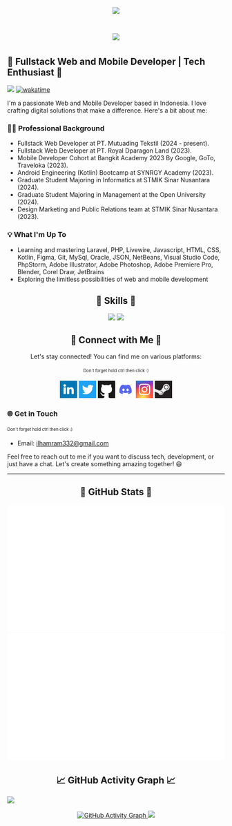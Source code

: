 <!--- # Hi, I'm Ilham Ramadhan! 👋 -->

<h1 align="center">
    <p>
        <img align="center" src="https://user-images.githubusercontent.com/74038190/225813708-98b745f2-7d22-48cf-9150-083f1b00d6c9.gif" width="500">
    </p>
    <p>
        <img src="https://readme-typing-svg.herokuapp.com/?font=Righteous&size=35&center=true&vCenter=true&width=500&height=70&duration=4000&lines=Hi+There!+👋;+I'm+Ilham+Ramadhan!;+a+Fullstack+Web+Developer" />
    </p>
</h1>


## 🌟 Fullstack Web and Mobile Developer | Tech Enthusiast 🚀
![](https://komarev.com/ghpvc/?username=ilramdhan&style=flat-square)
[![wakatime](https://wakatime.com/badge/user/95544809-9c49-47ee-89fd-41985f53ae0d.svg)](https://wakatime.com/@95544809-9c49-47ee-89fd-41985f53ae0d)

<!---
![Github Followers](https://img.shields.io/github/followers/ilramdhan?label=Followers&logo=GitHub&style=for-the-badge)
![Twitter Followers](https://img.shields.io/twitter/follow/ilramadhan_&?label=Twitter&logo=twitter&style=for-the-badge&color=blue)
-->


I'm a passionate Web and Mobile Developer based in Indonesia. I love crafting digital solutions that make a difference. Here's a bit about me:

### 👨‍💻 Professional Background

- Fullstack Web Developer at PT. Mutuading Tekstil (2024 - present).
- Fullstack Web Developer at PT. Royal Dparagon Land (2023).
- Mobile Developer Cohort at Bangkit Academy 2023 By Google, GoTo, Traveloka (2023).
- Android Engineering (Kotlin) Bootcamp at SYNRGY Academy (2023).
- Graduate Student Majoring in Informatics at STMIK Sinar Nusantara (2024).
- Graduate Student Majoring in Management at the Open University (2024).
- Design Marketing and Public Relations team at STMIK Sinar Nusantara (2023).

### 💡 What I'm Up To

- Learning and mastering Laravel, PHP, Livewire, Javascript, HTML, CSS, Kotlin, Figma, Git, MySql, Oracle, JSON, NetBeans, Visual Studio Code, PhpStorm, Adobe Illustrator, Adobe Photoshop, Adobe Premiere Pro, Blender, Corel Draw, JetBrains
- Exploring the limitless possibilities of web and mobile development

<h2 align="center">
  🌟 Skills 🌟
</h2>

<p align="center">
  <img src="https://skillicons.dev/icons?i=laravel,php,html,css,bootstrap,tailwind,js,nodejs,jquery,kotlin,ts,react,py," />
  <img src="https://skillicons.dev/icons?i=idea,phpstorm,webstorm,pycharm,figma,androidstudio,git,github,mysql," />
</p>

<h2 align="center">
  🤝 Connect with Me 🤝
</h2>

<p align="center">Let's stay connected! You can find me on various platforms:</p>
<p align="center"><sup><sub>Don`t forget hold ctrl then click :)</sub></sup></p>


<p align="center">
  <a href="https://www.linkedin.com/in/ilramadhan" target="_blank" rel="noopener"><img src="https://raw.githubusercontent.com/edent/SuperTinyIcons/master/images/svg/linkedin.svg" width="40" height="40" alt="LinkedIn" /></a>
  <a href="https://twitter.com/ilramadhan_" target="_blank" rel="noopener"><img src="https://raw.githubusercontent.com/edent/SuperTinyIcons/master/images/svg/twitter.svg" width="40" height="40" alt="Twitter" /></a>
  <a href="https://github.com/ilramdhan" target="_blank" rel="noopener"><img src="https://raw.githubusercontent.com/edent/SuperTinyIcons/master/images/svg/github.svg" width="40" height="40" alt="GitHub" /></a>
  <a href="https://discordapp.com/users/568987901724065805" target="_blank" rel="noopener"><img src="https://raw.githubusercontent.com/edent/SuperTinyIcons/master/images/svg/discord.svg" width="40" height="40" alt="Discord" /></a>
  <a href="https://www.instagram.com/ilramadhan_" target="_blank" rel="noopener"><img src="https://raw.githubusercontent.com/edent/SuperTinyIcons/master/images/svg/instagram.svg" width="40" height="40" alt="Instagram" /></a>
  <a href="https://steamcommunity.com/profiles/76561199015659084" target="_blank" rel="noopener"><img src="https://raw.githubusercontent.com/edent/SuperTinyIcons/master/images/svg/steam.svg" width="40" height="40" alt="Steam" /></a>
</p>

### 🌐 Get in Touch
<sup><sub>Don`t forget hold ctrl then click :)</sub></sup>

- Email: ilhamram332@gmail.com

Feel free to reach out to me if you want to discuss tech, development, or just have a chat. Let's create something amazing together! 😄

---
<h2 align="center">
🤖 GitHub Stats 🤖
</h2>

<div align="center">
  <img src="https://raw.githubusercontent.com/ilramdhan/GithubStats/master/generated/overview.svg#gh-dark-mode-only" alt="Overview" />
  <img src="https://raw.githubusercontent.com/ilramdhan/GithubStats/master/generated/languages.svg#gh-dark-mode-only" alt="Languages" />
</div>


<h2 align="center">
📈 GitHub Activity Graph 📈
</h2>

![](https://raw.githubusercontent.com/ilramdhan/Snake-in-Contribution-Grid/output/github-contribution-grid-snake.svg)

<p align="center">
  <a href="https://github.com/ashutosh00710/github-readme-activity-graph">
    <img src="https://github-readme-activity-graph.vercel.app/graph?username=ilramdhan&theme=high-contrast" alt="GitHub Activity Graph" />
  </a>
    <img src="https://github.com/Anmol-Baranwal/Cool-GIFs-For-GitHub/assets/74038190/d48893bd-0757-481c-8d7e-ba3e163feae7" />
</p>
